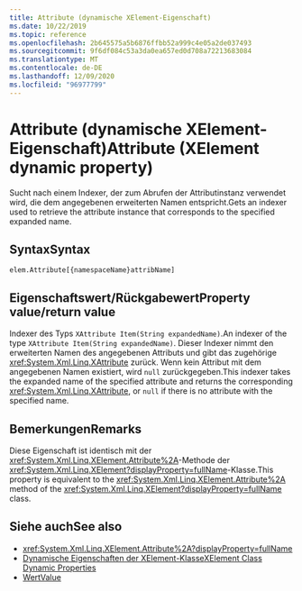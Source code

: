 ```yaml
---
title: Attribute (dynamische XElement-Eigenschaft)
ms.date: 10/22/2019
ms.topic: reference
ms.openlocfilehash: 2b645575a5b6876ffbb52a999c4e05a2de037493
ms.sourcegitcommit: 9f6df084c53a3da0ea657ed0d708a72213683084
ms.translationtype: MT
ms.contentlocale: de-DE
ms.lasthandoff: 12/09/2020
ms.locfileid: "96977799"
---
```

# <a name="attribute-xelement-dynamic-property"></a><span data-ttu-id="1b339-102">Attribute (dynamische XElement-Eigenschaft)</span><span class="sxs-lookup"><span data-stu-id="1b339-102">Attribute (XElement dynamic property)</span></span>

<span data-ttu-id="1b339-103">Sucht nach einem Indexer, der zum Abrufen der Attributinstanz verwendet wird, die dem angegebenen erweiterten Namen entspricht.</span><span class="sxs-lookup"><span data-stu-id="1b339-103">Gets an indexer used to retrieve the attribute instance that corresponds to the specified expanded name.</span></span>

## <a name="syntax"></a><span data-ttu-id="1b339-104">Syntax</span><span class="sxs-lookup"><span data-stu-id="1b339-104">Syntax</span></span>

```xaml
elem.Attribute[{namespaceName}attribName]
```

## <a name="property-valuereturn-value"></a><span data-ttu-id="1b339-105">Eigenschaftswert/Rückgabewert</span><span class="sxs-lookup"><span data-stu-id="1b339-105">Property value/return value</span></span>

<span data-ttu-id="1b339-106">Indexer des Typs `XAttribute Item(String expandedName)`.</span><span class="sxs-lookup"><span data-stu-id="1b339-106">An indexer of the type `XAttribute Item(String expandedName)`.</span></span> <span data-ttu-id="1b339-107">Dieser Indexer nimmt den erweiterten Namen des angegebenen Attributs und gibt das zugehörige <xref:System.Xml.Linq.XAttribute> zurück. Wenn kein Attribut mit dem angegebenen Namen existiert, wird `null` zurückgegeben.</span><span class="sxs-lookup"><span data-stu-id="1b339-107">This indexer takes the expanded name of the specified attribute and returns the corresponding <xref:System.Xml.Linq.XAttribute>, or `null` if there is no attribute with the specified name.</span></span>

## <a name="remarks"></a><span data-ttu-id="1b339-108">Bemerkungen</span><span class="sxs-lookup"><span data-stu-id="1b339-108">Remarks</span></span>

<span data-ttu-id="1b339-109">Diese Eigenschaft ist identisch mit der <xref:System.Xml.Linq.XElement.Attribute%2A>-Methode der <xref:System.Xml.Linq.XElement?displayProperty=fullName>-Klasse.</span><span class="sxs-lookup"><span data-stu-id="1b339-109">This property is equivalent to the <xref:System.Xml.Linq.XElement.Attribute%2A> method of the <xref:System.Xml.Linq.XElement?displayProperty=fullName> class.</span></span>

## <a name="see-also"></a><span data-ttu-id="1b339-110">Siehe auch</span><span class="sxs-lookup"><span data-stu-id="1b339-110">See also</span></span>

- <xref:System.Xml.Linq.XElement.Attribute%2A?displayProperty=fullName>
- [<span data-ttu-id="1b339-111">Dynamische Eigenschaften der XElement-Klasse</span><span class="sxs-lookup"><span data-stu-id="1b339-111">XElement Class Dynamic Properties</span></span>](attribute-xelement-dynamic-property.md)
- [<span data-ttu-id="1b339-112">Wert</span><span class="sxs-lookup"><span data-stu-id="1b339-112">Value</span></span>](value-xattribute-dynamic-property.md)
